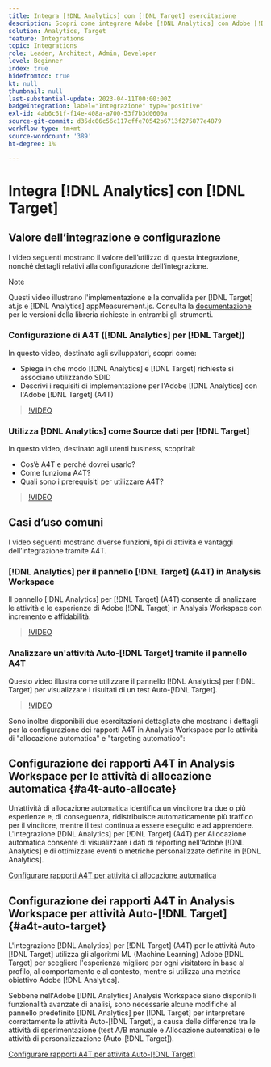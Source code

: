 ```yaml
---
title: Integra [!DNL Analytics] con [!DNL Target] esercitazione
description: Scopri come integrare Adobe [!DNL Analytics] con Adobe [!DNL Target].
solution: Analytics, Target
feature: Integrations
topic: Integrations
role: Leader, Architect, Admin, Developer
level: Beginner
index: true
hidefromtoc: true
kt: null
thumbnail: null
last-substantial-update: 2023-04-11T00:00:00Z
badgeIntegration: label="Integrazione" type="positive"
exl-id: 4ab6c61f-f14e-408a-a700-53f7b3d0600a
source-git-commit: d35dc06c56c117cffe70542b6713f275877e4879
workflow-type: tm+mt
source-wordcount: '389'
ht-degree: 1%

---
```


# Integra [!DNL Analytics] con [!DNL Target]


## Valore dell’integrazione e configurazione

I video seguenti mostrano il valore dell’utilizzo di questa integrazione, nonché dettagli relativi alla configurazione dell’integrazione.

>[!NOTE]
>
>Questi video illustrano l&#39;implementazione e la convalida per [!DNL Target] at.js e [!DNL Analytics] appMeasurement.js. Consulta la [documentazione](https://experienceleague.adobe.com/docs/target/using/integrate/a4t/a4timplementation.html) per le versioni della libreria richieste in entrambi gli strumenti.

### Configurazione di A4T ([!DNL Analytics] per [!DNL Target])

In questo video, destinato agli sviluppatori, scopri come:

* Spiega in che modo [!DNL Analytics] e [!DNL Target] richieste si associano utilizzando SDID
* Descrivi i requisiti di implementazione per l&#39;Adobe [!DNL Analytics] con l&#39;Adobe [!DNL Target] (A4T)

>[!VIDEO](https://video.tv.adobe.com/v/35146/?quality=12&learn=on)

### Utilizza [!DNL Analytics] come Source dati per [!DNL Target]

In questo video, destinato agli utenti business, scoprirai:

* Cos’è A4T e perché dovrei usarlo?
* Come funziona A4T?
* Quali sono i prerequisiti per utilizzare A4T?

>[!VIDEO](https://video.tv.adobe.com/v/17384/?quality=12&learn=on)


## Casi d’uso comuni

I video seguenti mostrano diverse funzioni, tipi di attività e vantaggi dell’integrazione tramite A4T.

### [!DNL Analytics] per il pannello [!DNL Target] (A4T) in Analysis Workspace

Il pannello [!DNL Analytics] per [!DNL Target] (A4T) consente di analizzare le attività e le esperienze di Adobe [!DNL Target] in Analysis Workspace con incremento e affidabilità.

>[!VIDEO](https://video.tv.adobe.com/v/37247/?quality=12&learn=on)

### Analizzare un&#39;attività Auto-[!DNL Target] tramite il pannello A4T

Questo video illustra come utilizzare il pannello [!DNL Analytics] per [!DNL Target] per visualizzare i risultati di un test Auto-[!DNL Target].

>[!VIDEO](https://video.tv.adobe.com/v/333270/?quality=12&learn=on)

Sono inoltre disponibili due esercitazioni dettagliate che mostrano i dettagli per la configurazione dei rapporti A4T in Analysis Workspace per le attività di &quot;allocazione automatica&quot; e &quot;targeting automatico&quot;:

## Configurazione dei rapporti A4T in Analysis Workspace per le attività di allocazione automatica {#a4t-auto-allocate}

Un’attività di allocazione automatica identifica un vincitore tra due o più esperienze e, di conseguenza, ridistribuisce automaticamente più traffico per il vincitore, mentre il test continua a essere eseguito e ad apprendere. L&#39;integrazione [!DNL Analytics] per [!DNL Target] (A4T) per Allocazione automatica consente di visualizzare i dati di reporting nell&#39;Adobe [!DNL Analytics] e di ottimizzare eventi o metriche personalizzate definite in [!DNL Analytics].

<a href="https://experienceleague.adobe.com/docs/target-learn/tutorials/integrations/set-up-a4t-reports-in-analysis-workspace-for-auto-allocate-activities.html" class="spectrum-Button spectrum-Button--primary spectrum-Button--sizeM" target="_blank">
  <span class="spectrum-Button-label has-no-wrap has-text-weight-bold">Configurare rapporti A4T per attività di allocazione automatica</span>
</a>

## Configurazione dei rapporti A4T in Analysis Workspace per attività Auto-[!DNL Target] {#a4t-auto-target}

L&#39;integrazione [!DNL Analytics] per [!DNL Target] (A4T) per le attività Auto-[!DNL Target] utilizza gli algoritmi ML (Machine Learning) Adobe [!DNL Target] per scegliere l&#39;esperienza migliore per ogni visitatore in base al profilo, al comportamento e al contesto, mentre si utilizza una metrica obiettivo Adobe [!DNL Analytics].

Sebbene nell&#39;Adobe [!DNL Analytics] Analysis Workspace siano disponibili funzionalità avanzate di analisi, sono necessarie alcune modifiche al pannello predefinito [!DNL Analytics] per [!DNL Target] per interpretare correttamente le attività Auto-[!DNL Target], a causa delle differenze tra le attività di sperimentazione (test A/B manuale e Allocazione automatica) e le attività di personalizzazione (Auto-[!DNL Target]).

<a href="https://experienceleague.adobe.com/docs/target-learn/tutorials/integrations/set-up-a4t-reports-in-analysis-workspace-for-auto-target-activities.html" class="spectrum-Button spectrum-Button--primary spectrum-Button--sizeM" target="_blank">
  <span class="spectrum-Button-label has-no-wrap has-text-weight-bold">Configurare rapporti A4T per attività Auto-[!DNL Target]</span>
</a>
